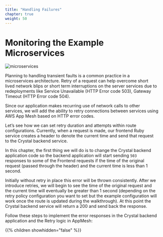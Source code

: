 ```yaml
---
title: "Handling Failures"
chapter: true
weight: 50
---
```


# Monitoring the Example Microservices

![microservices](/images/crystal.svg)

Planning to handling transient faults is a common practice in a microservices architecture. Retry of a request can help overcome short lived network blips or short term interruptions on the server services due to redeployments like Service Unavailable (HTTP Error code 503), Gateway Timeout (HTTP Error code 504).

Since our application makes recurring use of network calls to other services, we will add the ability to retry connections between services using AWS App Mesh based on HTTP error codes.

Let’s see how we can set retry duration and attempts within route configurations. Currently, when a request is made, our frontend Ruby service creates a header to denote the current time and send that request to the Crystal backend service.

In this chapter, the first thing we will do is to change the Crystal backend application code so the backend application will start sending `503` responses to some of the Frontend requests if the time of the original request (passed through the header) and the current time is less than 1 second.

Initially without retry in place this error will be thrown consistently. After we introduce retries, we will begin to see the time of the original request and the current time will eventually be greater than 1 second (depending on the retry policy configuration you want to set but the example configuration will work once the route is updated during the walkthrough). At this point the Crystal backend service will return a 200 and send back the response.

Follow these steps to implement the error responses in the Crystal backend application and the Retry logic in AppMesh:

{{% children showhidden="false" %}}
